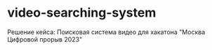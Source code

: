 # video-searching-system
Решение кейса: Поисковая система видео для хакатона "Москва Цифровой прорыв 2023"
